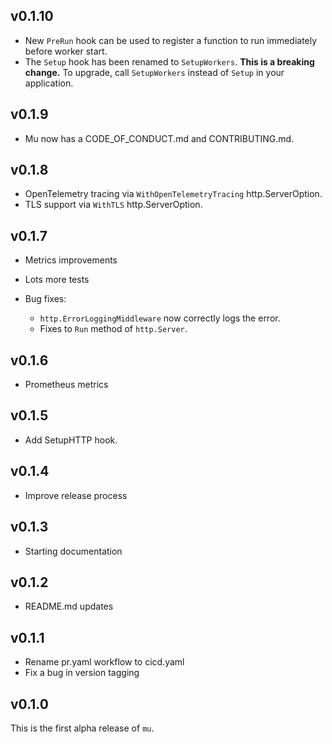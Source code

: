 ## v0.1.10

* New `PreRun` hook can be used to register a function to run immediately
  before worker start.
* The `Setup` hook has been renamed to `SetupWorkers`. **This is a breaking
  change.** To upgrade, call `SetupWorkers` instead of `Setup` in your
  application.

## v0.1.9

* Mu now has a CODE_OF_CONDUCT.md and CONTRIBUTING.md.

## v0.1.8

* OpenTelemetry tracing via `WithOpenTelemetryTracing` http.ServerOption.
* TLS support via `WithTLS` http.ServerOption.

## v0.1.7

* Metrics improvements
* Lots more tests

* Bug fixes:
  * `http.ErrorLoggingMiddleware` now correctly logs the error.
  * Fixes to `Run` method of `http.Server`.

## v0.1.6

* Prometheus metrics

## v0.1.5

* Add SetupHTTP hook.

## v0.1.4

* Improve release process

## v0.1.3

* Starting documentation

## v0.1.2

* README.md updates

## v0.1.1

* Rename pr.yaml workflow to cicd.yaml
* Fix a bug in version tagging

## v0.1.0

This is the first alpha release of `mu`.
